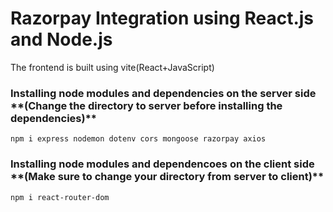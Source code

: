 <h1> Razorpay Integration using React.js and Node.js </h1>

<p> The frontend is built using vite(React+JavaScript) </p>



<h3>Installing node modules and dependencies on the server side **(Change the directory to server before installing the dependencies)**</h3>

``` npm i express nodemon dotenv cors mongoose razorpay axios ```

<h3> Installing node modules and dependencoes on the client side **(Make sure to change your directory from server to client)**</h3>

``` npm i react-router-dom ```

